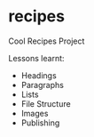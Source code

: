 # recipes
Cool Recipes Project

Lessons learnt:
- Headings
- Paragraphs
- Lists
- File Structure
- Images
- Publishing

